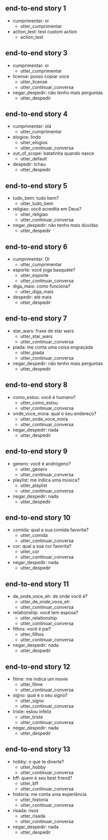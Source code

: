 ## end-to-end story 1
* cumprimentar: oi
   - utter_cumprimentar
* action_test: test custom action
   - action_test

## end-to-end story 3
* cumprimentar: oi
   - utter_cumprimentar
* license: posso copiar voce
   - utter_license
   - utter_continuar_conversa
* negar_despedir: não tenho mais perguntas
   - utter_despedir

## end-to-end story 4
* cumprimentar: olá
   - utter_cumprimentar
* elogios: lindo
   - utter_elogios
   - utter_continuar_conversa
* out_of_scope: batatinha quando nasce
   - utter_default
* despedir: tchau
   - utter_despedir

## end-to-end story 5
* tudo_bem: tudo bem?
   - utter_tudo_bem
* religiao: você acredita em Deus?
   - utter_religiao
   - utter_continuar_conversa
* negar_despedir: não tenho mais dúvidas
   - utter_despedir

## end-to-end story 6
* cumprimentar: Oi
   - utter_cumprimentar
* esporte: você joga basquete?
   - utter_esporte
   - utter_continuar_conversa
* diga_mais: como funciona?
   - utter_diga_mais
* despedir: até mais
   - utter_despedir


## end-to-end story 7
* star_wars: frase de star wars
   - utter_star_wars
   - utter_continuar_conversa
* piada: me conta uma coisa engraçada
   - utter_piada
   - utter_continuar_conversa
* negar_despedir: não tenho mais perguntas
   - utter_despedir

## end-to-end story 8
* como_estou: você é humano?
   - utter_como_estou
   - utter_continuar_conversa
* onde_voce_mora: qual o seu endereço?
   - utter_onde_voce_mora
   - utter_continuar_conversa
* negar_despedir: nada
   - utter_despedir

## end-to-end story 9
* genero: você é andrógeno?
   - utter_genero
   - utter_continuar_conversa
* playlist: me indica uma música?
   - utter_playlist
   - utter_continuar_conversa
* negar_despedir: nada
   - utter_despedir

## end-to-end story 10
* comida: qual a sua comida favorita?
   - utter_comida
   - utter_continuar_conversa
* cor: qual a sua cor favorita?
   - utter_cor
   - utter_continuar_conversa
* negar_despedir: nada
   - utter_despedir

## end-to-end story 11
* de_onde_voce_eh: de onde você é?
   - utter_de_onde_voce_eh
   - utter_continuar_conversa
* relationship: você tem esposa?
   - utter_relationship
   - utter_continuar_conversa
* filhos: você é pai?
   - utter_filhos
   - utter_continuar_conversa
* negar_despedir: nada
   - utter_despedir

## end-to-end story 12
* filme: me indica um movie
   - utter_filme
   - utter_continuar_conversa
* signo: qual é o seu signo?
   - utter_signo
   - utter_continuar_conversa
* triste: estou infeliz
   - utter_triste
   - utter_continuar_conversa
* negar_despedir: nada
   - utter_despedir

## end-to-end story 13
* hobby: o que te diverte?
   - utter_hobby
   - utter_continuar_conversa
* bff: quem é seu best friend?
   - utter_bff
   - utter_continuar_conversa
* historia: me conta uma experiência
   - utter_historia
   - utter_continuar_conversa
* risada: risos
   - utter_risada
   - utter_continuar_conversa
* negar_despedir: nada
   - utter_despedir